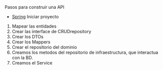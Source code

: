 Pasos para construir una API

- [Spring](https://start.spring.io/) Iniciar proyecto


1. Mapear las entidades
2. Crear las interface de CRUDrepository
3. Crear los DTOs
4. Crear los Mappers
5. Crear el repositorio del dominio
6. Creamos los metodos del repositorio de infraestructura, que interactua con la BD.
7. Creamos el Service
